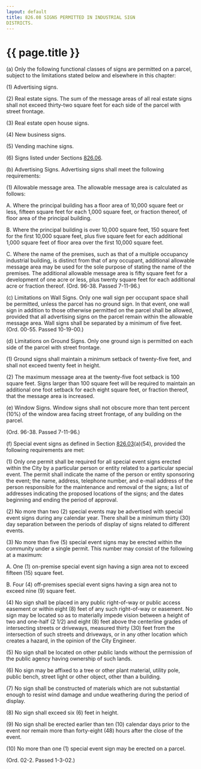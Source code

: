 ```yaml
---
layout: default 
title: 826.08 SIGNS PERMITTED IN INDUSTRIAL SIGN
DISTRICTS.
---
```


{{ page.title }}
================

​(a) Only the following functional classes of signs are permitted on a
parcel, subject to the limitations stated below and elsewhere in this
chapter:

​(1) Advertising signs.

​(2) Real estate signs. The sum of the message areas of all real estate
signs shall not exceed thirty-two square feet for each side of the
parcel with street frontage.

​(3) Real estate open house signs.

​(4) New business signs.

​(5) Vending machine signs.

​(6) Signs listed under Sections [826.06](3a854a95.html).

​(b) Advertising Signs. Advertising signs shall meet the following
requirements:

​(1) Allowable message area. The allowable message area is calculated as
follows:

A. Where the principal building has a floor area of 10,000 square feet
or less, fifteen square feet for each 1,000 square feet, or fraction
thereof, of floor area of the principal building.

B. Where the principal building is over 10,000 square feet, 150 square
feet for the first 10,000 square feet, plus five square feet for each
additional 1,000 square feet of floor area over the first 10,000 square
feet.

C. Where the name of the premises, such as that of a multiple occupancy
industrial building, is distinct from that of any occupant, additional
allowable message area may be used for the sole purpose of stating the
name of the premises. The additional allowable message area is fifty
square feet for a development of one acre or less, plus twenty square
feet for each additional acre or fraction thereof. (Ord. 96-38. Passed
7-11-96.)

​(c) Limitations on Wall Signs. Only one wall sign per occupant space
shall be permitted, unless the parcel has no ground sign. In that event,
one wall sign in addition to those otherwise permitted on the parcel
shall be allowed, provided that all advertising signs on the parcel
remain within the allowable message area. Wall signs shall be separated
by a minimum of five feet. (Ord. 00-55. Passed 10-19-00.)

​(d) Limitations on Ground Signs. Only one ground sign is permitted on
each side of the parcel with street frontage.

​(1) Ground signs shall maintain a minimum setback of twenty-five feet,
and shall not exceed twenty feet in height.

​(2) The maximum message area at the twenty-five foot setback is 100
square feet. Signs larger than 100 square feet will be required to
maintain an additional one foot setback for each eight square feet, or
fraction thereof, that the message area is increased.

​(e) Window Signs. Window signs shall not obscure more than tent percent
(10%) of the window area facing street frontage, of any building on the
parcel.

(Ord. 96-38. Passed 7-11-96.)

​(f) Special event signs as defined in Section
[826.03](3a2f3d6a.html)(a)(54), provided the following requirements are
met:

​(1) Only one permit shall be required for all special event signs
erected within the City by a particular person or entity related to a
particular special event. The permit shall indicate the name of the
person or entity sponsoring the event; the name, address, telephone
number, and e-mail address of the person responsible for the maintenance
and removal of the signs; a list of addresses indicating the proposed
locations of the signs; and the dates beginning and ending the period of
approval.

​(2) No more than two (2) special events may be advertised with special
event signs during any calendar year. There shall be a minimum thirty
(30) day separation between the periods of display of signs related to
different events.

​(3) No more than five (5) special event signs may be erected within the
community under a single permit. This number may consist of the
following at a maximum:

A. One (1) on-premise special event sign having a sign area not to
exceed fifteen (15) square feet.

B. Four (4) off-premises special event signs having a sign area not to
exceed nine (9) square feet.

​(4) No sign shall be placed in any public right-of-way or public access
easement or within eight (8) feet of any such right-of-way or easement.
No sign may be located so as to materially impede vision between a
height of two and one-half (2 1/2) and eight (8) feet above the
centerline grades of intersecting streets or driveways, measured thirty
(30) feet from the intersection of such streets and driveways, or in any
other location which creates a hazard, in the opinion of the City
Engineer.

​(5) No sign shall be located on other public lands without the
permission of the public agency having ownership of such lands.

​(6) No sign may be affixed to a tree or other plant material, utility
pole, public bench, street light or other object, other than a building.

​(7) No sign shall be constructed of materials which are not substantial
enough to resist wind damage and undue weathering during the period of
display.

​(8) No sign shall exceed six (6) feet in height.

​(9) No sign shall be erected earlier than ten (10) calendar days prior
to the event nor remain more than forty-eight (48) hours after the close
of the event.

​(10) No more than one (1) special event sign may be erected on a
parcel.

(Ord. 02-2. Passed 1-3-02.)
